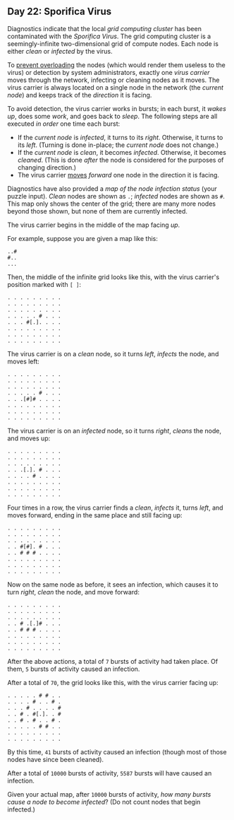 ## Day 22: Sporifica Virus 

Diagnostics indicate that the local *grid computing cluster* has been contaminated with the *Sporifica Virus*. The grid computing cluster is a seemingly-infinite two-dimensional grid of compute nodes. Each node is either *clean* or *infected* by the virus.

To [prevent overloading](https://en.wikipedia.org/wiki/Morris_worm#The_mistake) the nodes (which would render them useless to the virus) or detection by system administrators, exactly one *virus carrier* moves through the network, infecting or cleaning nodes as it moves. The virus carrier is always located on a single node in the network (the *current node*) and keeps track of the *direction* it is facing.

To avoid detection, the virus carrier works in bursts; in each burst, it *wakes up*, does some *work*, and goes back to *sleep*. The following steps are all executed *in order* one time each burst:

- If the *current node* is *infected*, it turns to its *right*. Otherwise, it turns to its *left*. (Turning is done in-place; the *current node* does not change.)
- If the *current node* is *clean*, it becomes *infected*. Otherwise, it becomes *cleaned*. (This is done *after* the node is considered for the purposes of changing direction.)
- The virus carrier [moves](https://www.youtube.com/watch?v=2vj37yeQQHg) *forward* one node in the direction it is facing.

Diagnostics have also provided a *map of the node infection status* (your puzzle input). *Clean* nodes are shown as `.`; *infected* nodes are shown as `#`. This map only shows the center of the grid; there are many more nodes beyond those shown, but none of them are currently infected.

The virus carrier begins in the middle of the map facing *up*.

For example, suppose you are given a map like this:

```
..#
#..
...
```

Then, the middle of the infinite grid looks like this, with the virus carrier's position marked with `[ ]`:

```
. . . . . . . . .
. . . . . . . . .
. . . . . . . . .
. . . . . # . . .
. . . #[.]. . . .
. . . . . . . . .
. . . . . . . . .
. . . . . . . . .
```

The virus carrier is on a *clean* node, so it turns *left*, *infects* the node, and moves left:

```
. . . . . . . . .
. . . . . . . . .
. . . . . . . . .
. . . . . # . . .
. . .[#]# . . . .
. . . . . . . . .
. . . . . . . . .
. . . . . . . . .
```

The virus carrier is on an *infected* node, so it turns *right*, *cleans* the node, and moves up:

```
. . . . . . . . .
. . . . . . . . .
. . . . . . . . .
. . .[.]. # . . .
. . . . # . . . .
. . . . . . . . .
. . . . . . . . .
. . . . . . . . .
```

Four times in a row, the virus carrier finds a *clean*, *infects* it, turns *left*, and moves forward, ending in the same place and still facing up:

```
. . . . . . . . .
. . . . . . . . .
. . . . . . . . .
. . #[#]. # . . .
. . # # # . . . .
. . . . . . . . .
. . . . . . . . .
. . . . . . . . .
```

Now on the same node as before, it sees an infection, which causes it to turn *right*, *clean* the node, and move forward:

```
. . . . . . . . .
. . . . . . . . .
. . . . . . . . .
. . # .[.]# . . .
. . # # # . . . .
. . . . . . . . .
. . . . . . . . .
. . . . . . . . .
```

After the above actions, a total of `7` bursts of activity had taken place. Of them, `5` bursts of activity caused an infection.

After a total of `70`, the grid looks like this, with the virus carrier facing up:

```
. . . . . # # . .
. . . . # . . # .
. . . # . . . . #
. . # . #[.]. . #
. . # . # . . # .
. . . . . # # . .
. . . . . . . . .
. . . . . . . . .
```

By this time, `41` bursts of activity caused an infection (though most of those nodes have since been cleaned).

After a total of `10000` bursts of activity, `5587` bursts will have caused an infection.

Given your actual map, after `10000` bursts of activity, *how many bursts cause a node to become infected*? (Do not count nodes that begin infected.)
